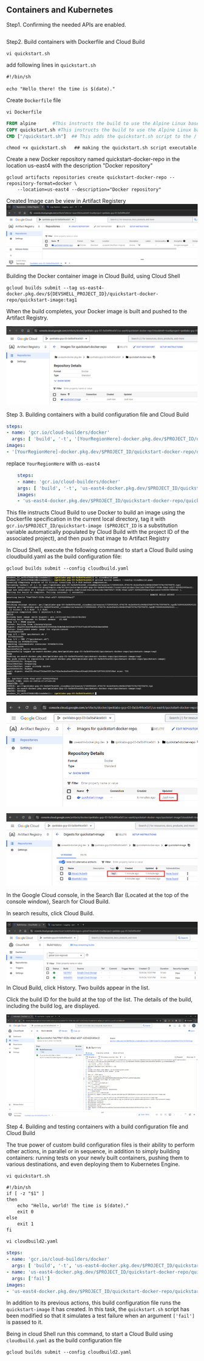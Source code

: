 ## Containers and Kubernetes



Step1. Confirming the needed APIs are enabled.

```

```

Step2. Build containers with Dockerfile and Cloud Build

```shell
vi quickstart.sh
```

add following lines in `quickstart.sh`
```shell
#!/bin/sh

echo "Hello there! the time is $(date)."

```
Create `Dockerfile` file    
```
vi Dockerfile
```

```Dockerfile
FROM alpine      #This instructs the build to use the Alpine Linux base image.
COPY quickstart.sh #This instructs the build to use the Alpine Linux base image.
CMD ["/quickstart.sh"]  ## This adds the quickstart.sh script to the / directory in the image.

```

```shell
chmod +x quickstart.sh   ## making the quickstart.sh script executable
```

Create a new Docker repository named quickstart-docker-repo in the location us-east4 with the description "Docker repository"

```shell
gcloud artifacts repositories create quickstart-docker-repo --repository-format=docker \
    --location=us-east4 --description="Docker repository"
```

Created Image can be view in Artifact Registery
![alt text](image.png)

Building the Docker container image in Cloud Build, using Cloud Shell

```shell
gcloud builds submit --tag us-east4-docker.pkg.dev/${DEVSHELL_PROJECT_ID}/quickstart-docker-repo/quickstart-image:tag1
```

When the build completes, your Docker image is built and pushed to the Artifact Registry.

![alt text](image-1.png)

Step 3. Building containers with a build configuration file and Cloud Build

```yaml
steps:
- name: 'gcr.io/cloud-builders/docker'
  args: [ 'build', '-t', '[YourRegionHere]-docker.pkg.dev/$PROJECT_ID/quickstart-docker-repo/quickstart-image:tag1', '.' ]
images:
- '[YourRegionHere]-docker.pkg.dev/$PROJECT_ID/quickstart-docker-repo/quickstart-image:tag1'
```

replace `YourRegionHere` with `us-east4`

```yaml
    steps:
    - name: 'gcr.io/cloud-builders/docker'
    args: [ 'build', '-t', 'us-east4-docker.pkg.dev/$PROJECT_ID/quickstart-docker-repo/quickstart-image:tag1', '.' ]
    images:
    - 'us-east4-docker.pkg.dev/$PROJECT_ID/quickstart-docker-repo/quickstart-image:tag1'
```
This file instructs Cloud Build to use Docker to build an image using the Dockerfile specification in the current local directory, tag it with `gcr.io/$PROJECT_ID/quickstart-image ($PROJECT_ID` is a substitution variable automatically populated by Cloud Build with the project ID of the associated project), and then push that image to Artifact Registry

In Cloud Shell, execute the following command to start a Cloud Build using cloudbuild.yaml as the build configuration file:

```shell
gcloud builds submit --config cloudbuild.yaml
```
![alt text](image-2.png)

![alt text](image-3.png)

![alt text](image-4.png)

In the Google Cloud console, in the Search Bar (Located at the top of the console window), Search for Cloud Build.

In search results, click Cloud Build.



![alt text](image-5.png)
In Cloud Build, click History. Two builds appear in the list.

Click the build ID for the build at the top of the list. The details of the build, including the build log, are displayed.

![alt text](image-6.png)

Step 4. Building and testing containers with a build configuration file and Cloud Build

The true power of custom build configuration files is their ability to perform other actions, in parallel or in sequence, in addition to simply building containers: running tests on your newly built containers, pushing them to various destinations, and even deploying them to Kubernetes Engine.

```shell
vi quickstart.sh
```
```shell
#!/bin/sh
if [ -z "$1" ]
then
	echo "Hello, world! The time is $(date)."
	exit 0
else
	exit 1
fi
```

```
vi cloudbuild2.yaml
```

```yaml
steps:
- name: 'gcr.io/cloud-builders/docker'
  args: [ 'build', '-t', 'us-east4-docker.pkg.dev/$PROJECT_ID/quickstart-docker-repo/quickstart-image:tag1', '.' ]
- name: 'us-east4-docker.pkg.dev/$PROJECT_ID/quickstart-docker-repo/quickstart-image:tag1'
  args: ['fail']
images:
- 'us-east4-docker.pkg.dev/$PROJECT_ID/quickstart-docker-repo/quickstart-image:tag1'
```
In addition to its previous actions, this build configuration file runs the `quickstart-image` it has created. In this task, the `quickstart.sh` script has been modified so that it simulates a test failure when an argument `['fail']` is passed to it.


Being in cloud Shell run this command, to start a Cloud Build using `cloudbuild.yaml` as the build configuration file
```shell
gcloud builds submit --config cloudbuild2.yaml
```


